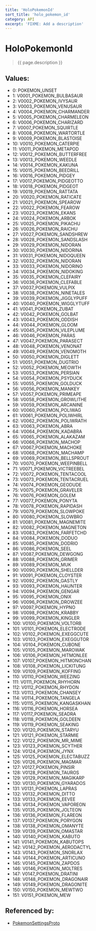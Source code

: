 ```yaml
---
title: 'HoloPokemonId'
sort_title: 'holo_pokemon_id'
category: API
excerpt: 'FIXME: Add a description'
---
```


[comment]: <> (THIS PART IS GENERATED - AKA DON'T EDIT THIS PART MANUALLY)

# HoloPokemonId

> {{ page.description }}

## Values:

- 0: POKEMON_UNSET
- 1: V0001_POKEMON_BULBASAUR
- 2: V0002_POKEMON_IVYSAUR
- 3: V0003_POKEMON_VENUSAUR
- 4: V0004_POKEMON_CHARMANDER
- 5: V0005_POKEMON_CHARMELEON
- 6: V0006_POKEMON_CHARIZARD
- 7: V0007_POKEMON_SQUIRTLE
- 8: V0008_POKEMON_WARTORTLE
- 9: V0009_POKEMON_BLASTOISE
- 10: V0010_POKEMON_CATERPIE
- 11: V0011_POKEMON_METAPOD
- 12: V0012_POKEMON_BUTTERFREE
- 13: V0013_POKEMON_WEEDLE
- 14: V0014_POKEMON_KAKUNA
- 15: V0015_POKEMON_BEEDRILL
- 16: V0016_POKEMON_PIDGEY
- 17: V0017_POKEMON_PIDGEOTTO
- 18: V0018_POKEMON_PIDGEOT
- 19: V0019_POKEMON_RATTATA
- 20: V0020_POKEMON_RATICATE
- 21: V0021_POKEMON_SPEAROW
- 22: V0022_POKEMON_FEAROW
- 23: V0023_POKEMON_EKANS
- 24: V0024_POKEMON_ARBOK
- 25: V0025_POKEMON_PIKACHU
- 26: V0026_POKEMON_RAICHU
- 27: V0027_POKEMON_SANDSHREW
- 28: V0028_POKEMON_SANDSLASH
- 29: V0029_POKEMON_NIDORAN
- 30: V0030_POKEMON_NIDORINA
- 31: V0031_POKEMON_NIDOQUEEN
- 32: V0032_POKEMON_NIDORAN
- 33: V0033_POKEMON_NIDORINO
- 34: V0034_POKEMON_NIDOKING
- 35: V0035_POKEMON_CLEFAIRY
- 36: V0036_POKEMON_CLEFABLE
- 37: V0037_POKEMON_VULPIX
- 38: V0038_POKEMON_NINETALES
- 39: V0039_POKEMON_JIGGLYPUFF
- 40: V0040_POKEMON_WIGGLYTUFF
- 41: V0041_POKEMON_ZUBAT
- 42: V0042_POKEMON_GOLBAT
- 43: V0043_POKEMON_ODDISH
- 44: V0044_POKEMON_GLOOM
- 45: V0045_POKEMON_VILEPLUME
- 46: V0046_POKEMON_PARAS
- 47: V0047_POKEMON_PARASECT
- 48: V0048_POKEMON_VENONAT
- 49: V0049_POKEMON_VENOMOTH
- 50: V0050_POKEMON_DIGLETT
- 51: V0051_POKEMON_DUGTRIO
- 52: V0052_POKEMON_MEOWTH
- 53: V0053_POKEMON_PERSIAN
- 54: V0054_POKEMON_PSYDUCK
- 55: V0055_POKEMON_GOLDUCK
- 56: V0056_POKEMON_MANKEY
- 57: V0057_POKEMON_PRIMEAPE
- 58: V0058_POKEMON_GROWLITHE
- 59: V0059_POKEMON_ARCANINE
- 60: V0060_POKEMON_POLIWAG
- 61: V0061_POKEMON_POLIWHIRL
- 62: V0062_POKEMON_POLIWRATH
- 63: V0063_POKEMON_ABRA
- 64: V0064_POKEMON_KADABRA
- 65: V0065_POKEMON_ALAKAZAM
- 66: V0066_POKEMON_MACHOP
- 67: V0067_POKEMON_MACHOKE
- 68: V0068_POKEMON_MACHAMP
- 69: V0069_POKEMON_BELLSPROUT
- 70: V0070_POKEMON_WEEPINBELL
- 71: V0071_POKEMON_VICTREEBEL
- 72: V0072_POKEMON_TENTACOOL
- 73: V0073_POKEMON_TENTACRUEL
- 74: V0074_POKEMON_GEODUDE
- 75: V0075_POKEMON_GRAVELER
- 76: V0076_POKEMON_GOLEM
- 77: V0077_POKEMON_PONYTA
- 78: V0078_POKEMON_RAPIDASH
- 79: V0079_POKEMON_SLOWPOKE
- 80: V0080_POKEMON_SLOWBRO
- 81: V0081_POKEMON_MAGNEMITE
- 82: V0082_POKEMON_MAGNETON
- 83: V0083_POKEMON_FARFETCHD
- 84: V0084_POKEMON_DODUO
- 85: V0085_POKEMON_DODRIO
- 86: V0086_POKEMON_SEEL
- 87: V0087_POKEMON_DEWGONG
- 88: V0088_POKEMON_GRIMER
- 89: V0089_POKEMON_MUK
- 90: V0090_POKEMON_SHELLDER
- 91: V0091_POKEMON_CLOYSTER
- 92: V0092_POKEMON_GASTLY
- 93: V0093_POKEMON_HAUNTER
- 94: V0094_POKEMON_GENGAR
- 95: V0095_POKEMON_ONIX
- 96: V0096_POKEMON_DROWZEE
- 97: V0097_POKEMON_HYPNO
- 98: V0098_POKEMON_KRABBY
- 99: V0099_POKEMON_KINGLER
- 100: V0100_POKEMON_VOLTORB
- 101: V0101_POKEMON_ELECTRODE
- 102: V0102_POKEMON_EXEGGCUTE
- 103: V0103_POKEMON_EXEGGUTOR
- 104: V0104_POKEMON_CUBONE
- 105: V0105_POKEMON_MAROWAK
- 106: V0106_POKEMON_HITMONLEE
- 107: V0107_POKEMON_HITMONCHAN
- 108: V0108_POKEMON_LICKITUNG
- 109: V0109_POKEMON_KOFFING
- 110: V0110_POKEMON_WEEZING
- 111: V0111_POKEMON_RHYHORN
- 112: V0112_POKEMON_RHYDON
- 113: V0113_POKEMON_CHANSEY
- 114: V0114_POKEMON_TANGELA
- 115: V0115_POKEMON_KANGASKHAN
- 116: V0116_POKEMON_HORSEA
- 117: V0117_POKEMON_SEADRA
- 118: V0118_POKEMON_GOLDEEN
- 119: V0119_POKEMON_SEAKING
- 120: V0120_POKEMON_STARYU
- 121: V0121_POKEMON_STARMIE
- 122: V0122_POKEMON_MR_MIME
- 123: V0123_POKEMON_SCYTHER
- 124: V0124_POKEMON_JYNX
- 125: V0125_POKEMON_ELECTABUZZ
- 126: V0126_POKEMON_MAGMAR
- 127: V0127_POKEMON_PINSIR
- 128: V0128_POKEMON_TAUROS
- 129: V0129_POKEMON_MAGIKARP
- 130: V0130_POKEMON_GYARADOS
- 131: V0131_POKEMON_LAPRAS
- 132: V0132_POKEMON_DITTO
- 133: V0133_POKEMON_EEVEE
- 134: V0134_POKEMON_VAPOREON
- 135: V0135_POKEMON_JOLTEON
- 136: V0136_POKEMON_FLAREON
- 137: V0137_POKEMON_PORYGON
- 138: V0138_POKEMON_OMANYTE
- 139: V0139_POKEMON_OMASTAR
- 140: V0140_POKEMON_KABUTO
- 141: V0141_POKEMON_KABUTOPS
- 142: V0142_POKEMON_AERODACTYL
- 143: V0143_POKEMON_SNORLAX
- 144: V0144_POKEMON_ARTICUNO
- 145: V0145_POKEMON_ZAPDOS
- 146: V0146_POKEMON_MOLTRES
- 147: V0147_POKEMON_DRATINI
- 148: V0148_POKEMON_DRAGONAIR
- 149: V0149_POKEMON_DRAGONITE
- 150: V0150_POKEMON_MEWTWO
- 151: V0151_POKEMON_MEW

## Referenced by:

- [PokemonSettingsProto](../../messages/PokemonSettingsProto/)

[comment]: <> (YOU CAN EDIT AFTER THIS)
